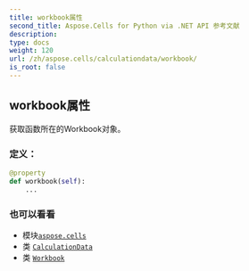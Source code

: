 ```yaml
---
title: workbook属性
second_title: Aspose.Cells for Python via .NET API 参考文献
description:
type: docs
weight: 120
url: /zh/aspose.cells/calculationdata/workbook/
is_root: false
---
```

## workbook属性

获取函数所在的Workbook对象。
### 定义：
```python
@property
def workbook(self):
    ...
```

### 也可以看看
* 模块[`aspose.cells`](../../)
* 类 [`CalculationData`](/cells/python-net/zh/aspose.cells/calculationdata)
* 类 [`Workbook`](/cells/python-net/zh/aspose.cells/workbook)
